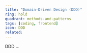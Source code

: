 ```yaml
---
title: "Domain-Driven Design (DDD)"
ring: hold
quadrant: methods-and-patterns
tags: [coding, frontend]
icon: DDD
related:
---
```


DDD ...
